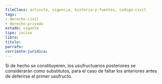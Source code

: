 ```yaml
---
fileClass: articulo, vigencia, historia-y-fuentes, codigo-civil
tags:
- derecho-civil
- derecho-privado
estado: vigente
tipo: inciso
libro:
titulo:
parrafo:
corriente-juridica:
---
```

Si de hecho se constituyeren, los usufructuarios posteriores se considerarán como substitutos, para el caso de faltar los anteriores antes de deferirse el primer usufructo.